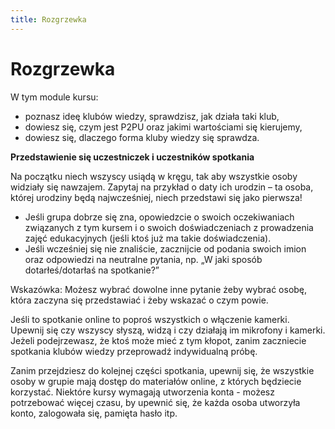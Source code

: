 ```yaml
---
title: Rozgrzewka
---
```

# Rozgrzewka
W tym module kursu:
* poznasz ideę klubów wiedzy, sprawdzisz, jak działa taki klub,
* dowiesz się, czym jest P2PU oraz jakimi wartościami się kierujemy,
* dowiesz się, dlaczego forma kluby wiedzy się sprawdza.

**Przedstawienie się uczestniczek i uczestników spotkania**

Na początku niech wszyscy usiądą w kręgu, tak aby wszystkie osoby widziały się nawzajem. Zapytaj na przykład o daty ich urodzin – ta osoba, której urodziny będą najwcześniej, niech przedstawi się jako pierwsza!
* Jeśli grupa dobrze się zna, opowiedzcie o swoich oczekiwaniach związanych z tym kursem i o swoich doświadczeniach z prowadzenia zajęć edukacyjnych (jeśli ktoś już ma takie doświadczenia).
* Jeśli wcześniej się nie znaliście, zacznijcie od podania swoich imion oraz odpowiedzi na neutralne pytania, np. „W jaki sposób dotarłeś/dotarłaś na spotkanie?”

Wskazówka:
Możesz wybrać dowolne inne pytanie żeby wybrać osobę, która zaczyna się przedstawiać i żeby wskazać o czym powie. 
 
Jeśli to spotkanie online to poproś wszystkich o włączenie kamerki. Upewnij się czy wszyscy słyszą, widzą i czy działają im mikrofony i kamerki. Jeżeli podejrzewasz, że ktoś może mieć z tym kłopot, zanim zaczniecie spotkania klubów wiedzy przeprowadź indywidualną próbę. 
 
Zanim przejdziesz do kolejnej części spotkania, upewnij się, że wszystkie osoby w grupie mają dostęp do materiałów online, z których będziecie korzystać. Niektóre kursy wymagają utworzenia konta -  możesz potrzebować więcej czasu, by upewnić się, że każda osoba utworzyła konto, zalogowała się, pamięta hasło itp.
